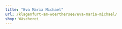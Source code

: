```yaml
---
title: "Eva Maria Michael"
url: /klagenfurt-am-woerthersee/eva-maria-michael/
shop: Wäscherei
---
```


